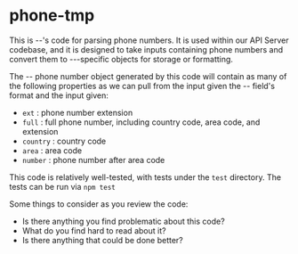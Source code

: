 # phone-tmp
This is --'s code for parsing phone numbers. It is used within our API Server codebase, and it is designed to take inputs containing phone numbers and convert them to ---specific objects for storage or formatting.

The -- phone number object generated by this code will contain as many of the following properties as we can pull from the input given the -- field's format and the input given:

- `ext` : phone number extension
- `full` : full phone number, including country code, area code, and extension
- `country` : country code
- `area` : area code
- `number` : phone number after area code

This code is relatively well-tested, with tests under the `test` directory. The tests can be run via `npm test`

Some things to consider as you review the code:
- Is there anything you find problematic about this code?
- What do you find hard to read about it?
- Is there anything that could be done better?
